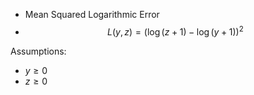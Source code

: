 - Mean Squared Logarithmic Error
- $$
L(y,z)= (\log(z+1)-\log(y+1))^2
$$

Assumptions:
- $y \geq 0$
- $z \geq 0$